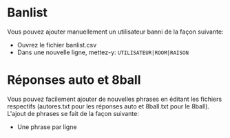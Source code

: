Banlist
=======

Vous pouvez ajouter manuellement un utilisateur banni de la façon suivante:
- Ouvrez le fichier banlist.csv
- Dans une nouvelle ligne, mettez-y: `UTILISATEUR|ROOM|RAISON`

Réponses auto et 8ball
=======================================================

Vous pouvez facilement ajouter de nouvelles phrases en éditant les fichiers respectifs 
(autores.txt pour les réponses auto et 8ball.txt pour le 8ball). L'ajout de phrases se
fait de la façon suivante:
- Une phrase par ligne
